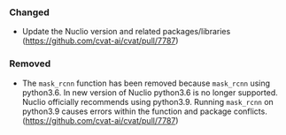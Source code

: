 ### Changed

- Update the Nuclio version and related packages/libraries
  (<https://github.com/cvat-ai/cvat/pull/7787>)

### Removed
- The `mask_rcnn` function has been removed because `mask_rcnn` using python3.6. In new version of Nuclio python3.6 is no longer supported. Nuclio officially recommends using python3.9. Running `mask_rcnn` on python3.9 causes errors within the function and package conflicts.
  (<https://github.com/cvat-ai/cvat/pull/7787>)
